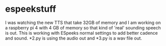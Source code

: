 # espeekstuff
I was watching the new TTS that take 32GB of memory and I am working on a raspberry pi 4 with 4 GB of memory so that kind of 'real' sounding speech is out.
This is working with ESpeeks normal settings to add better cadence and sound. *2.py is using the audio out and *3.py is a wav file out.
